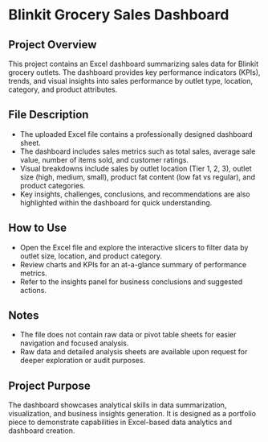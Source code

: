 # Blinkit Grocery Sales Dashboard

## Project Overview
This project contains an Excel dashboard summarizing sales data for Blinkit grocery outlets. The dashboard provides key performance indicators (KPIs), trends, and visual insights into sales performance by outlet type, location, category, and product attributes.

## File Description
- The uploaded Excel file contains a professionally designed dashboard sheet.
- The dashboard includes sales metrics such as total sales, average sale value, number of items sold, and customer ratings.
- Visual breakdowns include sales by outlet location (Tier 1, 2, 3), outlet size (high, medium, small), product fat content (low fat vs regular), and product categories.
- Key insights, challenges, conclusions, and recommendations are also highlighted within the dashboard for quick understanding.

## How to Use
- Open the Excel file and explore the interactive slicers to filter data by outlet size, location, and product category.
- Review charts and KPIs for an at-a-glance summary of performance metrics.
- Refer to the insights panel for business conclusions and suggested actions.

## Notes
- The file does not contain raw data or pivot table sheets for easier navigation and focused analysis.
- Raw data and detailed analysis sheets are available upon request for deeper exploration or audit purposes.

## Project Purpose
The dashboard showcases analytical skills in data summarization, visualization, and business insights generation. It is designed as a portfolio piece to demonstrate capabilities in Excel-based data analytics and dashboard creation.
